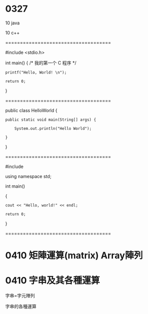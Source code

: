 # 0327

10 java 

10 c++

====================================

#include <stdio.h>
 
int main()
{
    /* 我的第一个 C 程序 */
    
    printf("Hello, World! \n");
 
    return 0;
}

====================================

public class HelloWorld {

    public static void main(String[] args) {
    
        System.out.println("Hello World");
        
    }
    
}

====================================

#include <iostream>
 
using namespace std;

int main()

{

    cout << "Hello, world!" << endl;
    
    return 0;
    
}

====================================

# 0410 矩陣運算(matrix) Array陣列

# 0410 字串及其各種運算

字串=字元陣列

字串的各種運算
